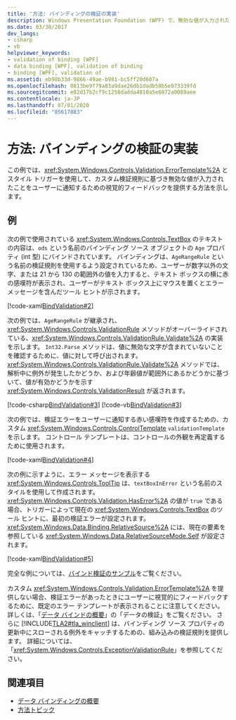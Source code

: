 ```yaml
---
title: '方法: バインディングの検証の実装'
description: Windows Presentation Foundation (WPF) で、無効な値が入力されたときにバインディングの検証を使用してユーザーに視覚的フィードバックを提供する方法について説明します。
ms.date: 03/30/2017
dev_langs:
- csharp
- vb
helpviewer_keywords:
- validation of binding [WPF]
- data binding [WPF], validation of binding
- binding [WPF], validation of
ms.assetid: eb98b33d-9866-49ae-b981-bc5ff20d607a
ms.openlocfilehash: 0813be9f79a83a9dae26db1dadb58b5e973339fd
ms.sourcegitcommit: e02d17b2cf9c1258dadda4810a5e6072a0089aee
ms.contentlocale: ja-JP
ms.lasthandoff: 07/01/2020
ms.locfileid: "85617883"
---
```

# <a name="how-to-implement-binding-validation"></a>方法: バインディングの検証の実装

この例では、<xref:System.Windows.Controls.Validation.ErrorTemplate%2A> とスタイル トリガーを使用して、カスタム検証規則に基づき無効な値が入力されたことをユーザーに通知するための視覚的フィードバックを提供する方法を示します。

## <a name="example"></a>例

次の例で使用されている <xref:System.Windows.Controls.TextBox> のテキストの内容は、`ods` という名前のバインディング ソース オブジェクトの `Age` プロパティ (int 型) にバインドされています。 バインディングは、`AgeRangeRule` という名前の検証規則を使用するよう設定されているため、ユーザーが数字以外の文字、または 21 から 130 の範囲外の値を入力すると、テキスト ボックスの横に赤の感嘆符が表示され、ユーザーがテキスト ボックス上にマウスを置くとエラー メッセージを含んだツール ヒントが示されます。

[!code-xaml[BindValidation#2](~/samples/snippets/csharp/VS_Snippets_Wpf/BindValidation/CSharp/Window1.xaml#2)]

次の例では、`AgeRangeRule` が継承され、<xref:System.Windows.Controls.ValidationRule> メソッドがオーバーライドされている、<xref:System.Windows.Controls.ValidationRule.Validate%2A> の実装を示します。 `Int32.Parse` メソッドは、値に無効な文字が含まれていないことを確認するために、値に対して呼び出されます。 <xref:System.Windows.Controls.ValidationRule.Validate%2A> メソッドでは、解析中に例外が発生したかどうか、および年齢値が範囲外にあるかどうかに基づいて、値が有効かどうかを示す <xref:System.Windows.Controls.ValidationResult> が返されます。

[!code-csharp[BindValidation#3](~/samples/snippets/csharp/VS_Snippets_Wpf/BindValidation/CSharp/AgeRangeRule.cs#3)]
[!code-vb[BindValidation#3](~/samples/snippets/visualbasic/VS_Snippets_Wpf/BindValidation/VisualBasic/AgeRangeRule.vb#3)]

次の例では、検証エラーをユーザーに通知する赤い感嘆符を作成するための、カスタム <xref:System.Windows.Controls.ControlTemplate> `validationTemplate` を示します。 コントロール テンプレートは、コントロールの外観を再定義するために使用されます。

[!code-xaml[BindValidation#4](~/samples/snippets/csharp/VS_Snippets_Wpf/BindValidation/CSharp/Window1.xaml#4)]

次の例に示すように、エラー メッセージを表示する <xref:System.Windows.Controls.ToolTip> は、`textBoxInError` という名前のスタイルを使用して作成されます。 <xref:System.Windows.Controls.Validation.HasError%2A> の値が `true` である場合、トリガーによって現在の <xref:System.Windows.Controls.TextBox> のツール ヒントに、最初の検証エラーが設定されます。 <xref:System.Windows.Data.Binding.RelativeSource%2A> には、現在の要素を参照している <xref:System.Windows.Data.RelativeSourceMode.Self> が設定されます。

[!code-xaml[BindValidation#5](~/samples/snippets/csharp/VS_Snippets_Wpf/BindValidation/CSharp/Window1.xaml#5)]

完全な例については、[バインド検証のサンプル](https://github.com/Microsoft/WPF-Samples/tree/master/Data%20Binding/BindValidation)をご覧ください。
  
カスタム <xref:System.Windows.Controls.Validation.ErrorTemplate%2A> を提供しない場合、検証エラーがあったときにユーザーに視覚的にフィードバックするために、既定のエラー テンプレートが表示されることに注意してください。 詳しくは、「[データ バインドの概要](../../../desktop-wpf/data/data-binding-overview.md)」の「データの検証」をご覧ください。 さらに [!INCLUDE[TLA2#tla_winclient](../../../../includes/tla2sharptla-winclient-md.md)] は、バインディング ソース プロパティの更新中にスローされる例外をキャッチするための、組み込みの検証規則を提供します。 詳細については、「<xref:System.Windows.Controls.ExceptionValidationRule>」を参照してください。

## <a name="see-also"></a>関連項目

- [データ バインディングの概要](../../../desktop-wpf/data/data-binding-overview.md)
- [方法トピック](data-binding-how-to-topics.md)
